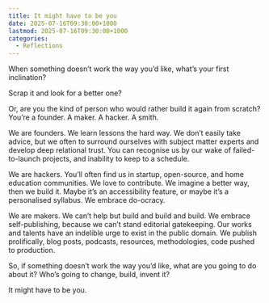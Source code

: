 ```yaml
---
title: It might have to be you
date: 2025-07-16T09:30:00+1000
lastmod: 2025-07-16T09:30:00+1000
categories:
  - Reflections
---
```


When something doesn’t work the way you’d like, what’s your first inclination?

Scrap it and look for a better one?

Or, are you the kind of person who would rather build it again from scratch? You’re a founder. A maker. A hacker. A smith.

We are founders. We learn lessons the hard way. We don’t easily take advice, but we often to surround ourselves with subject matter experts and develop deep relational trust. You can recognise us by our wake of failed-to-launch projects, and inability to keep to a schedule.

We are hackers. You’ll often find us in startup, open-source, and home education communities. We love to contribute. We imagine a better way, then we build it. Maybe it’s an accessibility feature, or maybe it’s a personalised syllabus. We embrace do-ocracy. 

We are makers. We can’t help but build and build and build. We embrace self-publishing, because we can’t stand editorial gatekeeping. Our works and talents have an indelible urge to exist in the public domain. We publish prolifically, blog posts, podcasts, resources, methodologies, code pushed to production.

So, if something doesn’t work the way you’d like, what are you going to do about it? Who’s going to change, build, invent it?

It might have to be you.